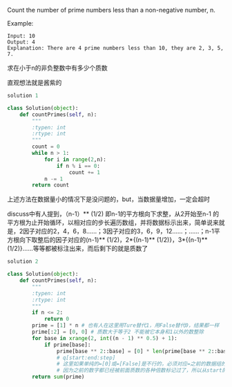 Count the number of prime numbers less than a non-negative number, n.

Example:
```
Input: 10
Output: 4
Explanation: There are 4 prime numbers less than 10, they are 2, 3, 5, 7.
```
求在小于n的非负整数中有多少个质数

直观想法就是酱紫的
```python
solution 1

class Solution(object):
    def countPrimes(self, n):
        """
        :typen: int
        :rtype: int
        """
        count = 0
        while n > 1:
            for i in range(2,n):
                if n % i == 0:
                    count += 1
            n -= 1
        return count
```
上述方法在数据量小的情况下是没问题的，but，当数据量增加，一定会超时

discuss中有人提到，（n-1）** (1/2) 即n-1的平方根向下求整，从2开始至n-1 的平方根为止开始循环，以相对应的步长遍历数组，并将数据标示出来，简单说来就是，2因子对应的2，4，6，8……；3因子对应的3，6，9，12……；……；n-1平方根向下取整后的因子对应的(n-1)** (1/2)，2*{(n-1)** (1/2)}，3*{(n-1)** (1/2)}……等等都被标注出来，而后剩下的就是质数了

 
```python
solution 2

class Solution(object):
    def countPrimes(self, n):
        """
        :typen: int
        :rtype: int
        """
        if n <= 2:
            return 0
        prime = [1] * n # 也有人在这里用Ture替代1，用False替代0，结果都一样
        prime[:2] = [0, 0] # 质数大于等于2 不能被它本身和1以外的数整除
        for base in xrange(2, int((n - 1) ** 0.5) + 1):
            if prime[base]:
                prime[base ** 2::base] = [0] * len(prime[base ** 2::base]) 
                # q[start:end:step]
                # 这里如果单纯的=[0]或=[False]是不行的，必须对应=之前的数据组的长度
                # 因为之前的数字都已经被前面质数的各种倍数标记过了，所以从start的平方开始标记即可
        return sum(prime)
